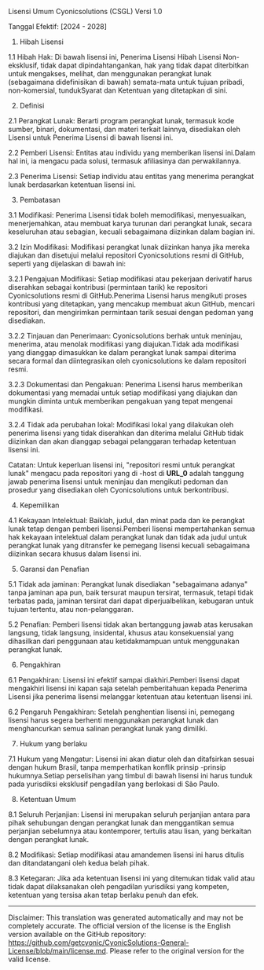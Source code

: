 Lisensi Umum Cyonicsolutions (CSGL)
Versi 1.0

Tanggal Efektif: [2024 - 2028]

1. Hibah Lisensi

1.1 Hibah Hak: Di bawah lisensi ini, Penerima Lisensi Hibah Lisensi Non-eksklusif, tidak dapat dipindahtangankan, hak yang tidak dapat diterbitkan untuk mengakses, melihat, dan menggunakan perangkat lunak (sebagaimana didefinisikan di bawah) semata-mata untuk tujuan pribadi, non-komersial, tundukSyarat dan Ketentuan yang ditetapkan di sini.

2. Definisi

2.1 Perangkat Lunak: Berarti program perangkat lunak, termasuk kode sumber, binari, dokumentasi, dan materi terkait lainnya, disediakan oleh Lisensi untuk Penerima Lisensi di bawah lisensi ini.

2.2 Pemberi Lisensi: Entitas atau individu yang memberikan lisensi ini.Dalam hal ini, ia mengacu pada solusi, termasuk afiliasinya dan perwakilannya.

2.3 Penerima Lisensi: Setiap individu atau entitas yang menerima perangkat lunak berdasarkan ketentuan lisensi ini.

3. Pembatasan

3.1 Modifikasi: Penerima Lisensi tidak boleh memodifikasi, menyesuaikan, menerjemahkan, atau membuat karya turunan dari perangkat lunak, secara keseluruhan atau sebagian, kecuali sebagaimana diizinkan dalam bagian ini.

3.2 Izin Modifikasi: Modifikasi perangkat lunak diizinkan hanya jika mereka diajukan dan disetujui melalui repositori Cyonicsolutions resmi di GitHub, seperti yang dijelaskan di bawah ini:

3.2.1 Pengajuan Modifikasi: Setiap modifikasi atau pekerjaan derivatif harus diserahkan sebagai kontribusi (permintaan tarik) ke repositori Cyonicsolutions resmi di GitHub.Penerima Lisensi harus mengikuti proses kontribusi yang ditetapkan, yang mencakup membuat akun GitHub, mencari repositori, dan mengirimkan permintaan tarik sesuai dengan pedoman yang disediakan.

3.2.2 Tinjauan dan Penerimaan: Cyonicsolutions berhak untuk meninjau, menerima, atau menolak modifikasi yang diajukan.Tidak ada modifikasi yang dianggap dimasukkan ke dalam perangkat lunak sampai diterima secara formal dan diintegrasikan oleh cyonicsolutions ke dalam repositori resmi.

3.2.3 Dokumentasi dan Pengakuan: Penerima Lisensi harus memberikan dokumentasi yang memadai untuk setiap modifikasi yang diajukan dan mungkin diminta untuk memberikan pengakuan yang tepat mengenai modifikasi.

3.2.4 Tidak ada perubahan lokal: Modifikasi lokal yang dilakukan oleh penerima lisensi yang tidak diserahkan dan diterima melalui GitHub tidak diizinkan dan akan dianggap sebagai pelanggaran terhadap ketentuan lisensi ini.

Catatan: Untuk keperluan lisensi ini, "repositori resmi untuk perangkat lunak" mengacu pada repositori yang di -host di __URL_0__ adalah tanggung jawab penerima lisensi untuk meninjau dan mengikuti pedoman dan prosedur yang disediakan oleh Cyonicsolutions untuk berkontribusi.

4. Kepemilikan

4.1 Kekayaan Intelektual: Baiklah, judul, dan minat pada dan ke perangkat lunak tetap dengan pemberi lisensi.Pemberi lisensi mempertahankan semua hak kekayaan intelektual dalam perangkat lunak dan tidak ada judul untuk perangkat lunak yang ditransfer ke pemegang lisensi kecuali sebagaimana diizinkan secara khusus dalam lisensi ini.

5. Garansi dan Penafian

5.1 Tidak ada jaminan: Perangkat lunak disediakan "sebagaimana adanya" tanpa jaminan apa pun, baik tersurat maupun tersirat, termasuk, tetapi tidak terbatas pada, jaminan tersirat dari dapat diperjualbelikan, kebugaran untuk tujuan tertentu, atau non-pelanggaran.

5.2 Penafian: Pemberi lisensi tidak akan bertanggung jawab atas kerusakan langsung, tidak langsung, insidental, khusus atau konsekuensial yang dihasilkan dari penggunaan atau ketidakmampuan untuk menggunakan perangkat lunak.

6. Pengakhiran

6.1 Pengakhiran: Lisensi ini efektif sampai diakhiri.Pemberi lisensi dapat mengakhiri lisensi ini kapan saja setelah pemberitahuan kepada Penerima Lisensi jika penerima lisensi melanggar ketentuan atau ketentuan lisensi ini.

6.2 Pengaruh Pengakhiran: Setelah penghentian lisensi ini, pemegang lisensi harus segera berhenti menggunakan perangkat lunak dan menghancurkan semua salinan perangkat lunak yang dimiliki.

7. Hukum yang berlaku

7.1 Hukum yang Mengatur: Lisensi ini akan diatur oleh dan ditafsirkan sesuai dengan hukum Brasil, tanpa memperhatikan konflik prinsip -prinsip hukumnya.Setiap perselisihan yang timbul di bawah lisensi ini harus tunduk pada yurisdiksi eksklusif pengadilan yang berlokasi di São Paulo.

8. Ketentuan Umum

8.1 Seluruh Perjanjian: Lisensi ini merupakan seluruh perjanjian antara para pihak sehubungan dengan perangkat lunak dan menggantikan semua perjanjian sebelumnya atau kontemporer, tertulis atau lisan, yang berkaitan dengan perangkat lunak.

8.2 Modifikasi: Setiap modifikasi atau amandemen lisensi ini harus ditulis dan ditandatangani oleh kedua belah pihak.

8.3 Ketegaran: Jika ada ketentuan lisensi ini yang ditemukan tidak valid atau tidak dapat dilaksanakan oleh pengadilan yurisdiksi yang kompeten, ketentuan yang tersisa akan tetap berlaku penuh dan efek.

---
Disclaimer: This translation was generated automatically and may not be completely accurate. The official version of the license is the English version available on the GitHub repository: https://github.com/getcyonic/CyonicSolutions-General-License/blob/main/license.md. Please refer to the original version for the valid license.